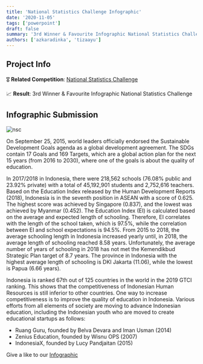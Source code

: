 ```yaml
---
title: 'National Statistics Challenge Infographic'
date: '2020-11-05'
tags: ['powerpoint']
draft: false
summary: '3rd Winner & Favourite Infographic National Statistics Challenge'
authors: ['azkaradinka', 'tizaayu']
---
```


## Project Info

🎖 **Related Competition**: [National Statistics Challenge](https://www.instagram.com/nscub2022/)

📈 **Result**: 3rd Winner & Favourite Infographic National Statistics Challenge

## Infographic Submission

![nsc](/static/images/projects/nsc-1.png)

On September 25, 2015, world leaders officially endorsed the Sustainable Development Goals agenda as a global development agreement. The SDGs contain 17 Goals and 169 Targets, which are a global action plan for the next 15 years (from 2016 to 2030), where one of the goals is about the quality of education.

In 2017/2018 in Indonesia, there were 218,562 schools (76.08% public and 23.92% private) with a total of 45,192,901 students and 2,752,616 teachers. Based on the Education Index released by the Human Development Reports (2018), Indonesia is in the seventh position in ASEAN with a score of 0.625. The highest score was achieved by Singapore (0.837), and the lowest was achieved by Myanmar (0.452). The Education Index (EI) is calculated based on the average and expected length of schooling. Therefore, EI correlates with the length of the school taken, which is 97.5%, while the correlation between EI and school expectations is 94.5%. From 2015 to 2018, the average schooling length in Indonesia increased yearly until, in 2018, the average length of schooling reached 8.58 years. Unfortunately, the average number of years of schooling in 2018 has not met the Kemendikbud Strategic Plan target of 8.7 years. The province in Indonesia with the highest average length of schooling is DKI Jakarta (11.06), while the lowest is Papua (6.66 years).

Indonesia is ranked 67th out of 125 countries in the world in the 2019 GTCI ranking. This shows that the competitiveness of Indonesian Human Resources is still inferior to other countries. One way to increase competitiveness is to improve the quality of education in Indonesia. Various efforts from all elements of society are moving to advance Indonesian education, including the Indonesian youth who are moved to create educational startups as follows:
- Ruang Guru, founded by Belva Devara and Iman Usman (2014)
- Zenius Education, founded by Wisnu OPS (2007)
- IndonesiaX, founded by Lucy Pandjaitan (2015)


Give a like to our [Infographic](https://www.instagram.com/p/CGeX8z5g7oP/?utm_source=ig_web_copy_link)